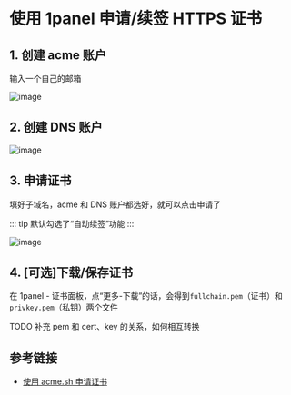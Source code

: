 # 使用 1panel 申请/续签 HTTPS 证书

## 1. 创建 acme 账户

输入一个自己的邮箱

![image](https://cdn.jsdmirror.com/gh/felbry/picx-images-hosting@master/image.4g4ic0rpk8.webp)

## 2. 创建 DNS 账户

![image](https://cdn.jsdmirror.com/gh/felbry/picx-images-hosting@master/image.54xrw67rer.webp)

## 3. 申请证书

填好子域名，acme 和 DNS 账户都选好，就可以点击申请了

::: tip
默认勾选了“自动续签”功能
:::

![image](https://cdn.jsdmirror.com/gh/felbry/picx-images-hosting@master/image.5j47n1d8la.webp)

## 4. [可选]下载/保存证书

在 1panel - 证书面板，点“更多-下载”的话，会得到`fullchain.pem`（证书）和`privkey.pem`（私钥）两个文件

TODO 补充 pem 和 cert、key 的关系，如何相互转换

## 参考链接

- [使用 acme.sh 申请证书](https://zou8944.com/%E4%BD%BF%E7%94%A8%20acme.sh%20%E7%94%B3%E8%AF%B7%E8%AF%81%E4%B9%A6/)
